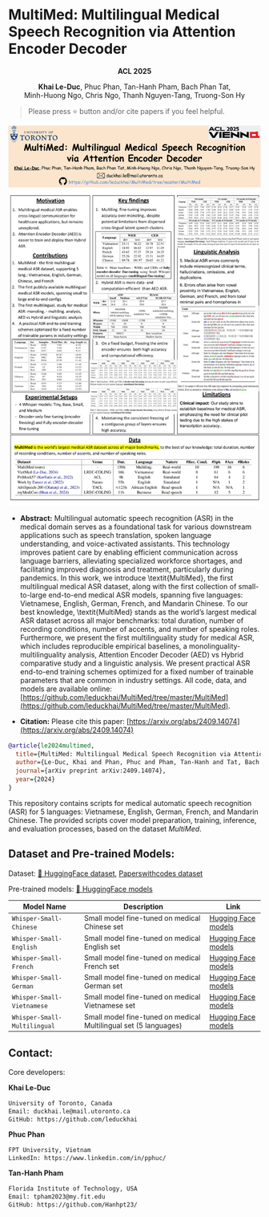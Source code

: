 # MultiMed: Multilingual Medical Speech Recognition via Attention Encoder Decoder

**<div align="center">ACL 2025</div>**

<div align="center"><b>Khai Le-Duc</b>, Phuc Phan, Tan-Hanh Pham, Bach Phan Tat,</div>

<div align="center">Minh-Huong Ngo, Chris Ngo, Thanh Nguyen-Tang, Truong-Son Hy</div>


> Please press ⭐ button and/or cite papers if you feel helpful.

<p align="center">
  <img src="https://github.com/leduckhai/MultiMed/blob/master/MultiMed/MultiMed_ACL2025.png" width="700"/>
</p>

* **Abstract:**
Multilingual automatic speech recognition (ASR) in the medical domain serves as a foundational task for various downstream applications such as speech translation, spoken language understanding, and voice-activated assistants. This technology improves patient care by enabling efficient communication across language barriers, alleviating specialized workforce shortages, and facilitating improved diagnosis and treatment, particularly during pandemics. In this work, we introduce \textit{MultiMed}, the first multilingual medical ASR dataset, along with the first collection of small-to-large end-to-end medical ASR models, spanning five languages: Vietnamese, English, German, French, and Mandarin Chinese. To our best knowledge, \textit{MultiMed} stands as the world’s largest medical ASR dataset across all major benchmarks: total duration, number of recording conditions, number of accents, and number of speaking roles. Furthermore, we present the first multilinguality study for medical ASR, which includes reproducible empirical baselines, a monolinguality-multilinguality analysis, Attention Encoder Decoder (AED) vs Hybrid comparative study and a linguistic analysis. We present practical ASR end-to-end training schemes optimized for a fixed number of trainable parameters that are common in industry settings. All code, data, and models are available online: [https://github.com/leduckhai/MultiMed/tree/master/MultiMed](https://github.com/leduckhai/MultiMed/tree/master/MultiMed).

* **Citation:**
Please cite this paper: [https://arxiv.org/abs/2409.14074](https://arxiv.org/abs/2409.14074)

``` bibtex
@article{le2024multimed,
  title={MultiMed: Multilingual Medical Speech Recognition via Attention Encoder Decoder},
  author={Le-Duc, Khai and Phan, Phuc and Pham, Tan-Hanh and Tat, Bach Phan and Ngo, Minh-Huong and Ngo, Chris and Nguyen-Tang, Thanh and Hy, Truong-Son},
  journal={arXiv preprint arXiv:2409.14074},
  year={2024}
}
```

This repository contains scripts for medical automatic speech recognition (ASR) for 5 languages: Vietnamese, English, German, French, and Mandarin Chinese. 
The provided scripts cover model preparation, training, inference, and evaluation processes, based on the dataset *MultiMed*.

## Dataset and Pre-trained Models:

Dataset: [🤗 HuggingFace dataset](https://huggingface.co/datasets/leduckhai/MultiMed), [Paperswithcodes dataset](https://paperswithcode.com/dataset/multimed)

Pre-trained models: [🤗 HuggingFace models](https://huggingface.co/leduckhai/MultiMed)

| Model Name       | Description                                | Link                                                                 |
|------------------|--------------------------------------------|----------------------------------------------------------------------|
| `Whisper-Small-Chinese`     | Small model fine-tuned on medical Chinese set        | [Hugging Face models](https://huggingface.co/leduckhai/MultiMed-ST/tree/main/asr/whisper-small-chinese) |
| `Whisper-Small-English`    | Small model fine-tuned on medical English set         | [Hugging Face models](https://huggingface.co/leduckhai/MultiMed-ST/tree/main/asr/whisper-small-english) |
| `Whisper-Small-French`  | Small model fine-tuned on medical French set          | [Hugging Face models](https://huggingface.co/leduckhai/MultiMed-ST/tree/main/asr/whisper-small-french)    |
| `Whisper-Small-German`  | Small model fine-tuned on medical German set          | [Hugging Face models](https://huggingface.co/leduckhai/MultiMed-ST/tree/main/asr/whisper-small-german)    |
| `Whisper-Small-Vietnamese`  | Small model fine-tuned on medical Vietnamese set          | [Hugging Face models](https://huggingface.co/leduckhai/MultiMed-ST/tree/main/asr/whisper-small-vietnamese)    |
| `Whisper-Small-Multilingual`  | Small model fine-tuned on medical Multilingual set (5 languages)        | [Hugging Face models](https://huggingface.co/leduckhai/MultiMed-ST/tree/main/asr/whisper-small-multilingual)    |


## Contact:

Core developers:

**Khai Le-Duc**
```
University of Toronto, Canada
Email: duckhai.le@mail.utoronto.ca
GitHub: https://github.com/leduckhai
```

**Phuc Phan**
```
FPT University, Vietnam
LinkedIn: https://www.linkedin.com/in/pphuc/
```

**Tan-Hanh Pham**
```
Florida Institute of Technology, USA
Email: tpham2023@my.fit.edu
GitHub: https://github.com/Hanhpt23/
```
